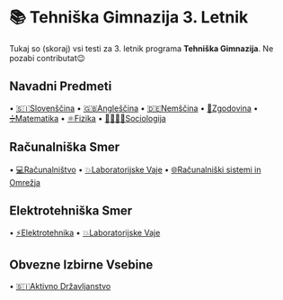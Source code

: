 # 📚 Tehniška Gimnazija 3. Letnik
Tukaj so (skoraj) vsi testi za 3. letnik programa **Tehniška Gimnazija**.
Ne pozabi contributat😉

## Navadni Predmeti
• [🇸🇮Slovenščina]()
• [🇬🇧Angleščina]()
• [🇩🇪Nemščina]()
• [📜Zgodovina]()
• [➗️Matematika]()
• [⚛️Fizika]()
• [👨‍👩‍👧‍👦Sociologija]()

## Računalniška Smer
• [💻Računalništvo]()
• [💥Laboratorijske Vaje]()
• [🌐Računalniški sistemi in Omrežja]()

## Elektrotehniška Smer
• [⚡️Elektrotehnika]()
• [💥Laboratorijske Vaje]()

## Obvezne Izbirne Vsebine
• [🇸🇮Aktivno Državljanstvo]()